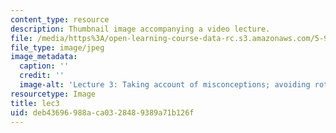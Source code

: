 ```yaml
---
content_type: resource
description: Thumbnail image accompanying a video lecture.
file: /media/https%3A/open-learning-course-data-rc.s3.amazonaws.com/5-95j-teaching-college-level-science-and-engineering-spring-2009/deb43696988aca0328489389a71b126f_lec3.jpg
file_type: image/jpeg
image_metadata:
  caption: ''
  credit: ''
  image-alt: 'Lecture 3: Taking account of misconceptions; avoiding rote learning'
resourcetype: Image
title: lec3
uid: deb43696-988a-ca03-2848-9389a71b126f
---
```

